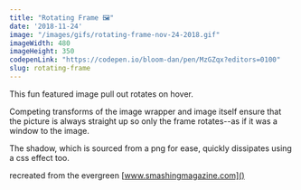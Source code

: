 ```yaml
---
title: "Rotating Frame 🖼"
date: '2018-11-24'
image: "/images/gifs/rotating-frame-nov-24-2018.gif"
imageWidth: 480
imageHeight: 350
codepenLink: "https://codepen.io/bloom-dan/pen/MzGZqx?editors=0100"
slug: rotating-frame
---
```


This fun featured image pull out rotates on hover.

Competing transforms of the image wrapper and image itself ensure that the picture is always straight up so only the frame rotates--as if it was a window to the image.

The shadow, which is sourced from a png for ease, quickly dissipates using a css effect too.

recreated from the evergreen [www.smashingmagazine.com]()
